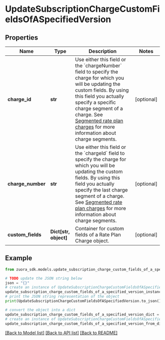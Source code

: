 # UpdateSubscriptionChargeCustomFieldsOfASpecifiedVersion


## Properties

Name | Type | Description | Notes
------------ | ------------- | ------------- | -------------
**charge_id** | **str** | Use either this field or the &#x60;chargeNumber&#x60; field to specify the charge for which you will be updating the custom fields. By using this field you actually specify a specific charge segment of a charge. See [Segmented rate plan charges](https://knowledgecenter.zuora.com/Central_Platform/API/G_SOAP_API/E1_SOAP_API_Object_Reference/RatePlanCharge#Segmented_rate_plan_charges) for more information about charge segments. | [optional] 
**charge_number** | **str** | Use either this field or the &#x60;chargeId&#x60; field to specify the charge for which you will be updating the custom fields. By using this field you actually specify the last charge segment of a charge. See [Segmented rate plan charges](https://knowledgecenter.zuora.com/Central_Platform/API/G_SOAP_API/E1_SOAP_API_Object_Reference/RatePlanCharge#Segmented_rate_plan_charges) for more information about charge segments. | [optional] 
**custom_fields** | **Dict[str, object]** | Container for custom fields of a Rate Plan Charge object.  | [optional] 

## Example

```python
from zuora_sdk.models.update_subscription_charge_custom_fields_of_a_specified_version import UpdateSubscriptionChargeCustomFieldsOfASpecifiedVersion

# TODO update the JSON string below
json = "{}"
# create an instance of UpdateSubscriptionChargeCustomFieldsOfASpecifiedVersion from a JSON string
update_subscription_charge_custom_fields_of_a_specified_version_instance = UpdateSubscriptionChargeCustomFieldsOfASpecifiedVersion.from_json(json)
# print the JSON string representation of the object
print(UpdateSubscriptionChargeCustomFieldsOfASpecifiedVersion.to_json())

# convert the object into a dict
update_subscription_charge_custom_fields_of_a_specified_version_dict = update_subscription_charge_custom_fields_of_a_specified_version_instance.to_dict()
# create an instance of UpdateSubscriptionChargeCustomFieldsOfASpecifiedVersion from a dict
update_subscription_charge_custom_fields_of_a_specified_version_from_dict = UpdateSubscriptionChargeCustomFieldsOfASpecifiedVersion.from_dict(update_subscription_charge_custom_fields_of_a_specified_version_dict)
```
[[Back to Model list]](../README.md#documentation-for-models) [[Back to API list]](../README.md#documentation-for-api-endpoints) [[Back to README]](../README.md)


